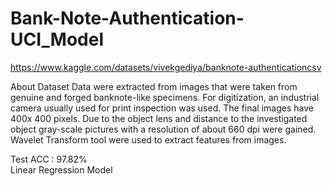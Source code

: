 # Bank-Note-Authentication-UCI_Model

https://www.kaggle.com/datasets/vivekgediya/banknote-authenticationcsv

About Dataset Data were extracted from images that were taken from genuine and forged banknote-like specimens. For digitization, an industrial camera usually used for print inspection was used. The final images have 400x 400 pixels. Due to the object lens and distance to the investigated object gray-scale pictures with a resolution of about 660 dpi were gained. Wavelet Transform tool were used to extract features from images.




Test ACC : 97.82%  
Linear Regression Model
